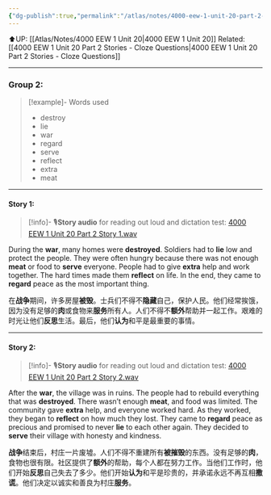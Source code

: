 ```yaml
---
{"dg-publish":true,"permalink":"/atlas/notes/4000-eew-1-unit-20-part-2-stories/"}
---
```


⬆️UP: [[Atlas/Notes/4000 EEW 1 Unit 20\|4000 EEW 1 Unit 20]]
Related: [[4000 EEW 1 Unit 20 Part 2 Stories - Cloze Questions\|4000 EEW 1 Unit 20 Part 2 Stories - Cloze Questions]]

---

### Group 2:

> [!example]- Words used
> - destroy
> - lie
> - war
> - regard
> - serve
> - reflect
> - extra
> - meat

---
#### Story 1:

> [!info]- 🎙️**Story audio** for reading out loud and dictation test: [4000 EEW 1 Unit 20 Part 2 Story 1.wav](https://drive.google.com/file/d/1Fu_zfBsiC-TURIDXkSwkIbX-zfkm38by/view?usp=drive_link)

During the **war**, many homes were **destroyed**. Soldiers had to **lie** low and protect the people. They were often hungry because there was not enough **meat** or food to **serve** everyone. People had to give **extra** help and work together. The hard times made them **reflect** on life. In the end, they came to **regard** peace as the most important thing.

在**战争**期间，许多房屋**被毁**。士兵们不得不**隐藏**自己，保护人民。他们经常挨饿，因为没有足够的**肉**或食物来**服务**所有人。人们不得不**额外**帮助并一起工作。艰难的时光让他们**反思**生活。最后，他们**认为**和平是最重要的事情。


---
#### Story 2:

> [!info]- 🎙️**Story audio** for reading out loud and dictation test: [4000 EEW 1 Unit 20 Part 2 Story 2.wav](https://drive.google.com/file/d/1-ztfnB93lj0IygmLeGAsI6q8nKQRoJ4-/view?usp=drive_link)

After the **war**, the village was in ruins. The people had to rebuild everything that was **destroyed**. There wasn’t enough **meat**, and food was limited. The community gave **extra** help, and everyone worked hard. As they worked, they began to **reflect** on how much they lost. They came to **regard** peace as precious and promised to never **lie** to each other again. They decided to **serve** their village with honesty and kindness.

**战争**结束后，村庄一片废墟。人们不得不重建所有**被摧毁**的东西。没有足够的**肉**，食物也很有限。社区提供了**额外**的帮助，每个人都在努力工作。当他们工作时，他们开始**反思**自己失去了多少。他们开始**认为**和平是珍贵的，并承诺永远不再互相**撒谎**。他们决定以诚实和善良为村庄**服务**。